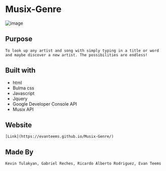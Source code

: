 # Musix-Genre

![image](https://user-images.githubusercontent.com/74688019/107077031-24d0ee80-67a1-11eb-8692-0452ca384e31.png)

## Purpose
    To look up any artist and song with simply typing in a title or word and maybe discover a new artist. The possibilities are endless!

## Built with
   * html
   * Bulma css
   * Javascript
   * Jquery
   * Google Developer Console API
   * Musix API

## Website
    [Link](https://evanteems.github.io/Musix-Genre/)

## Made By
    Kevin Tulakyan, Gabriel Reches, Ricardo Alberto Rodriguez, Evan Teems

